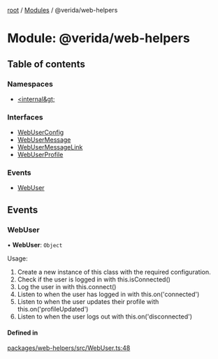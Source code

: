 [root](../README.md) / [Modules](../modules.md) / @verida/web-helpers

# Module: @verida/web-helpers

## Table of contents

### Namespaces

- [&lt;internal\&gt;](verida_web_helpers._internal_.md)

### Interfaces

- [WebUserConfig](../interfaces/verida_web_helpers.WebUserConfig.md)
- [WebUserMessage](../interfaces/verida_web_helpers.WebUserMessage.md)
- [WebUserMessageLink](../interfaces/verida_web_helpers.WebUserMessageLink.md)
- [WebUserProfile](../interfaces/verida_web_helpers.WebUserProfile.md)

### Events

- [WebUser](verida_web_helpers.md#webuser)

## Events

### WebUser

• **WebUser**: `Object`

Usage:

1. Create a new instance of this class with the required configuration.
2. Check if the user is logged in with this.isConnected()
3. Log the user in with this.connect()
4. Listen to when the user has logged in with this.on('connected')
5. Listen to when the user updates their profile with this.on('profileUpdated')
5. Listen to when the user logs out with this.on('disconnected')

#### Defined in

[packages/web-helpers/src/WebUser.ts:48](https://github.com/verida/verida-js/blob/a690f60/packages/web-helpers/src/WebUser.ts#L48)
